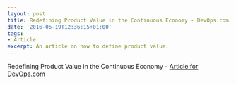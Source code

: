 ```yaml
---
layout: post
title: Redefining Product Value in the Continuous Economy - DevOps.com
date: '2016-06-19T12:36:15+01:00'
tags:
- Article
excerpt: An article on how to define product value. 
---
```

Redefining Product Value in the Continuous Economy - [Article for DevOps.com][1]

[1]:	http://devops.com/2016/06/15/redefining-product-value-continuous-economy/